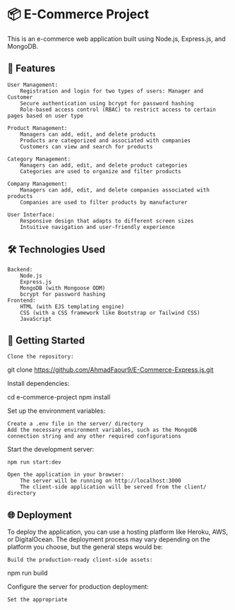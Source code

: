 # 📦 E-Commerce Project

This is an e-commerce web application built using Node.js, Express.js, and MongoDB.

## 🎨 Features

    User Management:
        Registration and login for two types of users: Manager and Customer
        Secure authentication using bcrypt for password hashing
        Role-based access control (RBAC) to restrict access to certain pages based on user type

    Product Management:
        Managers can add, edit, and delete products
        Products are categorized and associated with companies
        Customers can view and search for products

    Category Management:
        Managers can add, edit, and delete product categories
        Categories are used to organize and filter products

    Company Management:
        Managers can add, edit, and delete companies associated with products
        Companies are used to filter products by manufacturer

    User Interface:
        Responsive design that adapts to different screen sizes
        Intuitive navigation and user-friendly experience

## 🛠️ Technologies Used

    Backend:
        Node.js
        Express.js
        MongoDB (with Mongoose ODM)
        bcrypt for password hashing
    Frontend:
        HTML (with EJS templating engine)
        CSS (with a CSS framework like Bootstrap or Tailwind CSS)
        JavaScript

## 🚀 Getting Started

    Clone the repository:

git clone https://github.com/AhmadFaour9/E-Commerce-Express.js.git

Install dependencies:

cd e-commerce-project
npm install

Set up the environment variables:

    Create a .env file in the server/ directory
    Add the necessary environment variables, such as the MongoDB connection string and any other required configurations

Start the development server:

    npm run start:dev

    Open the application in your browser:
        The server will be running on http://localhost:3000
        The client-side application will be served from the client/ directory

## 🌐 Deployment

To deploy the application, you can use a hosting platform like Heroku, AWS, or DigitalOcean. The deployment process may vary depending on the platform you choose, but the general steps would be:

    Build the production-ready client-side assets:

npm run build

Configure the server for production deployment:

    Set the appropriate 

